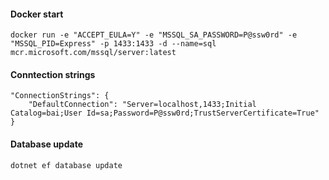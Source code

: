 #### Docker start

```
docker run -e "ACCEPT_EULA=Y" -e "MSSQL_SA_PASSWORD=P@ssw0rd" -e "MSSQL_PID=Express" -p 1433:1433 -d --name=sql mcr.microsoft.com/mssql/server:latest
```

#### Conntection strings

```
"ConnectionStrings": {
	"DefaultConnection": "Server=localhost,1433;Initial Catalog=bai;User Id=sa;Password=P@ssw0rd;TrustServerCertificate=True"
}
```

#### Database update

```
dotnet ef database update
```
